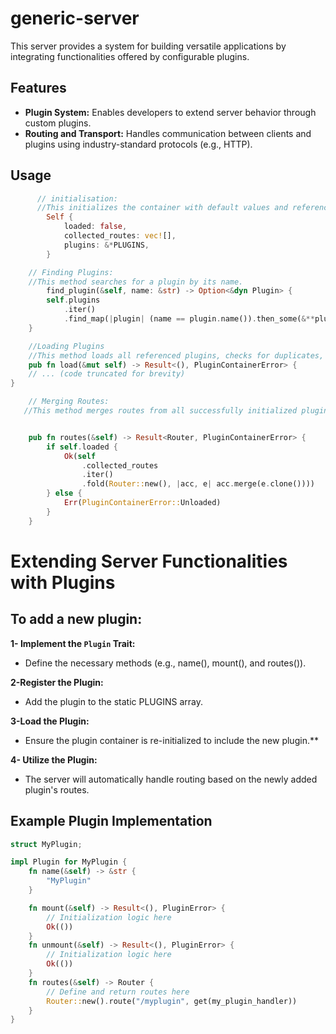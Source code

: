 # generic-server

This server provides a system for building versatile applications by integrating functionalities offered by configurable plugins.
## Features

* **Plugin System:** Enables developers to extend server behavior through custom plugins.
* **Routing and Transport:** Handles communication between clients and plugins using industry-standard protocols (e.g., HTTP).

## Usage

```rust
      // initialisation: 
      //This initializes the container with default values and references the registered plugins
        Self {
            loaded: false,
            collected_routes: vec![],
            plugins: &*PLUGINS,
        }

    // Finding Plugins:
    //This method searches for a plugin by its name.
        find_plugin(&self, name: &str) -> Option<&dyn Plugin> {
        self.plugins
            .iter()
            .find_map(|plugin| (name == plugin.name()).then_some(&**plugin))
    }

    //Loading Plugins
    //This method loads all referenced plugins, checks for duplicates, mounts them, collects routes, and handles errors.
    pub fn load(&mut self) -> Result<(), PluginContainerError> {
    // ... (code truncated for brevity)
}

    // Merging Routes:
   //This method merges routes from all successfully initialized plugins into a single Router.


    pub fn routes(&self) -> Result<Router, PluginContainerError> {
        if self.loaded {
            Ok(self
                .collected_routes
                .iter()
                .fold(Router::new(), |acc, e| acc.merge(e.clone())))
        } else {
            Err(PluginContainerError::Unloaded)
        }
    }
```
# Extending Server Functionalities with Plugins
## To add a new plugin:

**1- Implement the `Plugin` Trait:**

- Define the necessary methods (e.g., name(), mount(), and routes()).

**2-Register the Plugin:**

- Add the plugin to the static PLUGINS array.

**3-Load the Plugin:**

- Ensure the plugin container is re-initialized to include the new plugin.**

**4- Utilize the Plugin:**

- The server will automatically handle routing based on the newly added plugin's routes.

## Example Plugin Implementation
```rust
struct MyPlugin;

impl Plugin for MyPlugin {
    fn name(&self) -> &str {
        "MyPlugin"
    }

    fn mount(&self) -> Result<(), PluginError> {
        // Initialization logic here
        Ok(())
    }
    fn unmount(&self) -> Result<(), PluginError> {
        // Initialization logic here
        Ok(())
    }
    fn routes(&self) -> Router {
        // Define and return routes here
        Router::new().route("/myplugin", get(my_plugin_handler))
    }
}
```
